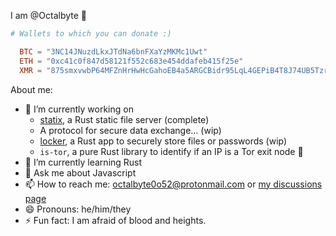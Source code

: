<!--![Stats](https://github-readme-stats.vercel.app/api/top-langs?username=Octalbyte&langs_count=8&theme=dark&layout=compact)-->


I am @Octalbyte 🐙
```toml
# Wallets to which you can donate :)

  BTC = "3NC14JNuzdLkxJTdNa6bnFXaYzMKMc1Uwt"
  ETH = "0xc41c0f847d58121f552c683e454ddafeb415f25e"
  XMR = "875smxvwbP64MFZnHrHwHcGahoEB4a5ARGCBidr95LqL4GEPiB4T8J74UB5TzrXK3wbTZ1iidfYoV37KZq1vqWCQSNztDAF"  

```

About me: 

- 🔭 I’m currently working on 
  - [statix](https://github.com/statix-server/statix), a Rust static file server (complete)
  - A protocol for secure data exchange... (wip)
  - [locker](https://github.com/Octalbyte/locker), a Rust app to securely store files or passwords (wip)
  - `is-tor`, a pure Rust library to identify if an IP is a Tor exit node 🧅
- 🌱 I’m currently learning Rust
- 💬 Ask me about Javascript
- 📫 How to reach me: octalbyte0o52@protonmail.com or [my discussions page](https://github.com/Octalbyte/Octalbyte/discussions/2)
- 😄 Pronouns: he/him/they
- ⚡ Fun fact: I am afraid of blood and heights.


